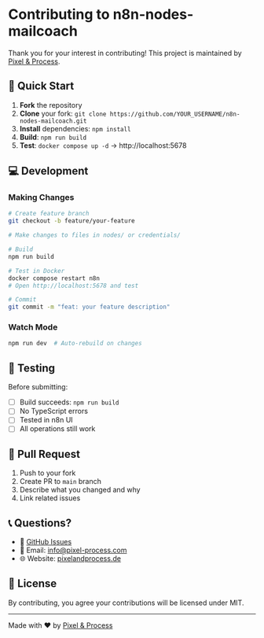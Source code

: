# Contributing to n8n-nodes-mailcoach

Thank you for your interest in contributing! This project is maintained by [Pixel & Process](https://pixelandprocess.de/).

## 🚀 Quick Start

1. **Fork** the repository
2. **Clone** your fork: `git clone https://github.com/YOUR_USERNAME/n8n-nodes-mailcoach.git`
3. **Install** dependencies: `npm install`
4. **Build**: `npm run build`
5. **Test**: `docker compose up -d` → http://localhost:5678

## 💻 Development

### Making Changes
```bash
# Create feature branch
git checkout -b feature/your-feature

# Make changes to files in nodes/ or credentials/

# Build
npm run build

# Test in Docker
docker compose restart n8n
# Open http://localhost:5678 and test

# Commit
git commit -m "feat: your feature description"
```

### Watch Mode
```bash
npm run dev  # Auto-rebuild on changes
```

## 🧪 Testing

Before submitting:
- [ ] Build succeeds: `npm run build`
- [ ] No TypeScript errors
- [ ] Tested in n8n UI
- [ ] All operations still work

## 📝 Pull Request

1. Push to your fork
2. Create PR to `main` branch
3. Describe what you changed and why
4. Link related issues

## 📞 Questions?

- 💬 [GitHub Issues](https://github.com/Pixel-Process-UG/n8n-nodes-mailcoach/issues)
- 📧 Email: info@pixel-process.com
- 🌐 Website: [pixelandprocess.de](https://pixelandprocess.de/)

## 📜 License

By contributing, you agree your contributions will be licensed under MIT.

---

Made with ❤️ by [Pixel & Process](https://pixelandprocess.de/)

